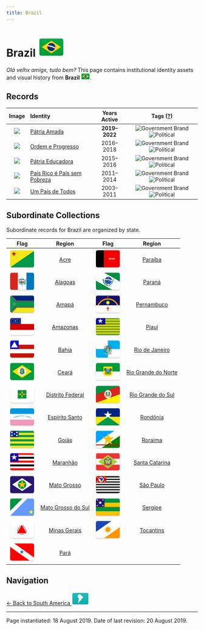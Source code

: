 ```yaml
---
title: Brazil
---
```


# Brazil <img src="../images/FlagKit/SA/BR/BR@3x.png" class="flagkit-head">

*Olá velhx amigx, tudo bem?* This page contains institutional identity assets and visual history from **Brazil** <img src="../images/FlagKit/SA/BR/BR.png" class="flagkit">.

## Records

| Image | Identity | Years Active | Tags ([?](/guide/flags.html#Flags-Aiding-in-Classification)) |
| :---: | :------- | :-----------:| :---: |
| <img src="/assets/SA/BR/PATRIA_thumb.png" class="record-thumb"> | [Pátria Amada](BR/PATRIA.html) | **2019–2022** | <img src="../../../images/cat_flags/01.png" class="catflag" title="Government Brand"> <img src="../../../images/cat_flags/03.png" class="catflag" title="Political"> |
| <img src="/assets/SA/BR/ORDEM_thumb.png" class="record-thumb"> | [Ordem e Progresso](BR/ORDEM.html) | 2016–2018 | <img src="../../../images/cat_flags/01.png" class="catflag" title="Government Brand"> <img src="../../../images/cat_flags/03.png" class="catflag" title="Political"> |
| <img src="/assets/SA/BR/DILMA2_thumb.png" class="record-thumb"> | [Pátria Educadora](BR/DILMA2.html) | 2015–2016 | <img src="../../../images/cat_flags/01.png" class="catflag" title="Government Brand"> <img src="../../../images/cat_flags/03.png" class="catflag" title="Political"> |
| <img src="/assets/SA/BR/DILMA_thumb.png" class="record-thumb"> | [País Rico é País sem Pobreza](BR/DILMA.html) | 2011–2014 | <img src="../../../images/cat_flags/01.png" class="catflag" title="Government Brand"> <img src="../../../images/cat_flags/03.png" class="catflag" title="Political"> |
| <img src="/assets/SA/BR/LULA_thumb.png" class="record-thumb"> | [Um País de Todos](BR/LULA.html) | 2003–2011 | <img src="../../../images/cat_flags/01.png" class="catflag" title="Government Brand"> <img src="../../../images/cat_flags/03.png" class="catflag" title="Political"> |

## Subordinate Collections

Subordinate records for Brazil are organized by state.

| Flag | Region | Flag | Region |
| :---: | :---: | :---: | :---: |
| <img src="../images/FlagKit/SA/BR/AC/AC@3x.png" class="flagkit-head"> | [Acre](BR/AC.html) | <img src="../images/FlagKit/SA/BR/PB/PB@3x.png" class="flagkit-head"> | [Paraíba](BR/PB.html) |
| <img src="../images/FlagKit/SA/BR/AL/AL@3x.png" class="flagkit-head"> | [Alagoas](BR/AL.html) | <img src="../images/FlagKit/SA/BR/PR/PR@3x.png" class="flagkit-head"> | [Paraná](BR/PR.html) |
| <img src="../images/FlagKit/SA/BR/AP/AP@3x.png" class="flagkit-head"> | [Amapá](BR/AP.html) | <img src="../images/FlagKit/SA/BR/PE/PE@3x.png" class="flagkit-head"> | [Pernambuco](BR/PE.html) |
| <img src="../images/FlagKit/SA/BR/AM/AM@3x.png" class="flagkit-head"> | [Amazonas](BR/AM.html) | <img src="../images/FlagKit/SA/BR/PI/PI@3x.png" class="flagkit-head"> | [Piauí](BR/PI.html) |
| <img src="../images/FlagKit/SA/BR/BA/BA@3x.png" class="flagkit-head"> | [Bahia](BR/BA.html) | <img src="../images/FlagKit/SA/BR/RJ/RJ@3x.png" class="flagkit-head"> | [Rio de Janeiro](BR/RJ.html) |
| <img src="../images/FlagKit/SA/BR/CE/CE@3x.png" class="flagkit-head"> | [Ceará](BR/CE.html) | <img src="../images/FlagKit/SA/BR/RN/RN@3x.png" class="flagkit-head"> | [Rio Grande do Norte](BR/RN.html) |
| <img src="../images/FlagKit/SA/BR/DF/DF@3x.png" class="flagkit-head"> | [Distrito Federal](BR/DF.html) | <img src="../images/FlagKit/SA/BR/RS/RS@3x.png" class="flagkit-head"> | [Rio Grande do Sul](BR/RS.html) |
| <img src="../images/FlagKit/SA/BR/ES/ES@3x.png" class="flagkit-head"> | [Espírito Santo](BR/ES.html) | <img src="../images/FlagKit/SA/BR/RO/RO@3x.png" class="flagkit-head"> | [Rondônia](BR/RO.html) |
| <img src="../images/FlagKit/SA/BR/GO/GO@3x.png" class="flagkit-head"> | [Goiás](BR/GO.html) | <img src="../images/FlagKit/SA/BR/RR/RR@3x.png" class="flagkit-head"> | [Roraima](BR/RR.html) |
| <img src="../images/FlagKit/SA/BR/MA/MA@3x.png" class="flagkit-head"> | [Maranhão](BR/MA.html) | <img src="../images/FlagKit/SA/BR/SC/SC@3x.png" class="flagkit-head"> | [Santa Catarina](BR/SC.html) |
| <img src="../images/FlagKit/SA/BR/MT/MT@3x.png" class="flagkit-head"> | [Mato Grosso](BR/MT.html) | <img src="../images/FlagKit/SA/BR/SP/SP@3x.png" class="flagkit-head"> | [São Paulo](BR/SP.html) |
| <img src="../images/FlagKit/SA/BR/MS/MS@3x.png" class="flagkit-head"> | [Mato Grosso do Sul](BR/MS.html) | <img src="../images/FlagKit/SA/BR/SE/SE@3x.png" class="flagkit-head"> | [Sergipe](BR/SE.html) |
| <img src="../images/FlagKit/SA/BR/MG/MG@3x.png" class="flagkit-head"> | [Minas Gerais](BR/MG.html) | <img src="../images/FlagKit/SA/BR/TO/TO@3x.png" class="flagkit-head"> | [Tocantins](BR/TO.html) |
| <img src="../images/FlagKit/SA/BR/PA/PA@3x.png" class="flagkit-head"> | [Pará](BR/PA.html) | | | |

## Navigation

[← Back to South America <img src="../images/FlagKit/SA@2x.png" class="flagkit">](../SA.html)

---

Page instantiated: 18 August 2019.
Date of last revision: 20 August 2019.
